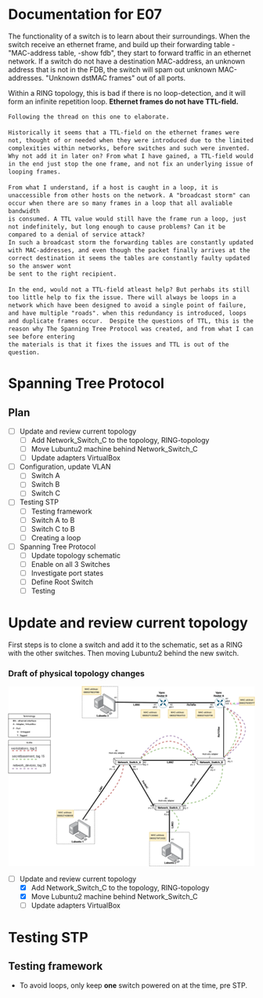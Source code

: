 # Documentation for E07

The functionality of a switch is to learn about their surroundings. When the switch receive an ethernet frame, and build up their forwarding table - "MAC-address table, -show fdb", they start to forward traffic in an ethernet network. 
If a switch do not have a destination MAC-address, an unknown address that is not in the FDB, the switch will spam out unknown MAC-addresses. "Unknown dstMAC frames" out of all ports. 

Within a RING topology, this is bad if there is no loop-detection, and it will form an infinite repetition loop. **Ethernet frames do not have TTL-field.**

```
Following the thread on this one to elaborate.

Historically it seems that a TTL-field on the ethernet frames were not, thought of or needed when they were introduced due to the limited complexities within networks, before switches and such were invented. 
Why not add it in later on? From what I have gained, a TTL-field would in the end just stop the one frame, and not fix an underlying issue of looping frames. 

From what I understand, if a host is caught in a loop, it is unaccessible from other hosts on the network. A "broadcast storm" can occur when there are so many frames in a loop that all avaliable bandwidth
is consumed. A TTL value would still have the frame run a loop, just not indefinitely, but long enough to cause problems? Can it be compared to a denial of service attack? 
In such a broadcast storm the forwarding tables are constantly updated with MAC-addresses, and even though the packet finally arrives at the correct destination it seems the tables are constantly faulty updated so the answer wont
be sent to the right recipient.

In the end, would not a TTL-field atleast help? But perhabs its still too little help to fix the issue. There will always be loops in a network which have been designed to avoid a single point of failure, 
and have multiple "roads". when this redundancy is introduced, loops and duplicate frames occur.  Despite the questions of TTL, this is the reason why The Spanning Tree Protocol was created, and from what I can see before entering
the materials is that it fixes the issues and TTL is out of the question. 

```


# Spanning Tree Protocol

## Plan

- [ ] Update and review current topology
	- [ ] Add Network_Switch_C to the topology, RING-topology
	- [ ] Move Lubuntu2 machine behind Network_Switch_C
	- [ ] Update adapters VirtualBox
	
- [ ] Configuration, update VLAN
	- [ ] Switch A
	- [ ] Switch B
	- [ ] Switch C

- [ ] Testing STP
	- [ ] Testing framework
	- [ ] Switch A to B
	- [ ] Switch C to B
	- [ ] Creating a loop
	
- [ ] Spanning Tree Protocol
	- [ ] Update topology schematic
	- [ ] Enable on all 3 Switches
	- [ ] Investigate port states
	- [ ] Define Root Switch
	- [ ] Testing
	
# Update and review current topology

First steps is to clone a switch and add it to the schematic, set as a RING with the other switches. Then moving Lubuntu2 behind the new switch. 


### Draft of physical topology changes

![](/documentation/E07/E07NetworkCharts-Physical_Topology_draft1.png)

- [ ] Update and review current topology
	- [x] Add Network_Switch_C to the topology, RING-topology
	- [x] Move Lubuntu2 machine behind Network_Switch_C
	- [ ] Update adapters VirtualBox

# Testing STP

## Testing framework

- To avoid loops, only keep **one** switch powered on at the time, pre STP.


